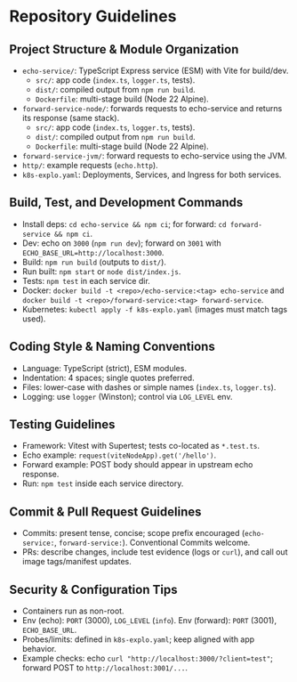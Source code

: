 # Repository Guidelines

## Project Structure & Module Organization
- `echo-service/`: TypeScript Express service (ESM) with Vite for build/dev.
  - `src/`: app code (`index.ts`, `logger.ts`, tests).
  - `dist/`: compiled output from `npm run build`.
  - `Dockerfile`: multi-stage build (Node 22 Alpine).
- `forward-service-node/`: forwards requests to echo-service and returns its response (same stack).
    - `src/`: app code (`index.ts`, `logger.ts`, tests).
    - `dist/`: compiled output from `npm run build`.
    - `Dockerfile`: multi-stage build (Node 22 Alpine).
- `forward-service-jvm/`: forward requests to echo-service using the JVM.
- `http/`: example requests (`echo.http`).
- `k8s-explo.yaml`: Deployments, Services, and Ingress for both services.

## Build, Test, and Development Commands
- Install deps: `cd echo-service && npm ci`; for forward: `cd forward-service && npm ci`.
- Dev: echo on `3000` (`npm run dev`); forward on `3001` with `ECHO_BASE_URL=http://localhost:3000`.
- Build: `npm run build` (outputs to `dist/`).
- Run built: `npm start` or `node dist/index.js`.
- Tests: `npm test` in each service dir.
- Docker: `docker build -t <repo>/echo-service:<tag> echo-service` and `docker build -t <repo>/forward-service:<tag> forward-service`.
- Kubernetes: `kubectl apply -f k8s-explo.yaml` (images must match tags used).

## Coding Style & Naming Conventions
- Language: TypeScript (strict), ESM modules.
- Indentation: 4 spaces; single quotes preferred.
- Files: lower-case with dashes or simple names (`index.ts`, `logger.ts`).
- Logging: use `logger` (Winston); control via `LOG_LEVEL` env.

## Testing Guidelines
- Framework: Vitest with Supertest; tests co-located as `*.test.ts`.
- Echo example: `request(viteNodeApp).get('/hello')`.
- Forward example: POST body should appear in upstream echo response.
- Run: `npm test` inside each service directory.

## Commit & Pull Request Guidelines
- Commits: present tense, concise; scope prefix encouraged (`echo-service:`, `forward-service:`). Conventional Commits welcome.
- PRs: describe changes, include test evidence (logs or `curl`), and call out image tags/manifest updates.

## Security & Configuration Tips
- Containers run as non-root.
- Env (echo): `PORT` (3000), `LOG_LEVEL` (`info`). Env (forward): `PORT` (3001), `ECHO_BASE_URL`.
- Probes/limits: defined in `k8s-explo.yaml`; keep aligned with app behavior.
- Example checks: echo `curl "http://localhost:3000/?client=test"`; forward POST to `http://localhost:3001/...`.
